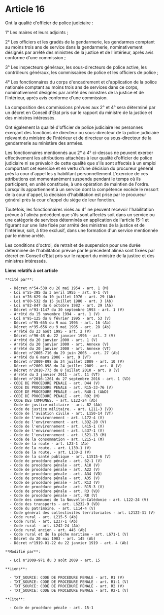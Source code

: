 # Article 16

Ont la qualité d'officier de police judiciaire : 

1° Les maires et leurs adjoints ; 

2° Les officiers et les gradés de la gendarmerie, les gendarmes comptant au moins trois ans de service dans la gendarmerie,
nominativement désignés par arrêté des ministres de la justice et de l'intérieur, après avis conforme d'une commission ; 

3° Les inspecteurs généraux, les sous-directeurs de police active, les contrôleurs généraux, les commissaires de police et
les officiers de police ; 

4° Les fonctionnaires du corps d'encadrement et d'application de la police nationale comptant au moins trois ans de services
dans ce corps, nominativement désignés par arrêté des ministres de la justice et de l'intérieur, après avis conforme d'une
commission. 

La composition des commissions prévues aux 2° et 4° sera déterminé par un décret en Conseil d'Etat pris sur le rapport du
ministre de la justice et des ministres intéressés. 

Ont également la qualité d'officier de police judiciaire les personnes exerçant des fonctions de directeur ou sous-directeur
de la police judiciaire relevant du ministre de l'intérieur et de directeur ou sous-directeur de la gendarmerie au ministère
des armées. 

Les fonctionnaires mentionnés aux 2° à 4° ci-dessus ne peuvent exercer effectivement les attributions attachées à leur
qualité d'officier de police judiciaire ni se prévaloir de cette qualité que s'ils sont affectés à un emploi comportant cet
exercice et en vertu d'une décision du procureur général près la cour d'appel les y habilitant personnellement.L'exercice de
ces attributions est momentanément suspendu pendant le temps où ils participent, en unité constituée, à une opération de
maintien de l'ordre. Lorsqu'ils appartiennent à un service dont la compétence excède le ressort de la cour d'appel, la
décision d'habilitation est prise par le procureur général près la cour d'appel du siège de leur fonction. 

Toutefois, les fonctionnaires visés au 4° ne peuvent recevoir l'habilitation prévue à l'alinéa précédent que s'ils sont
affectés soit dans un service ou une catégorie de services déterminés en application de l'article 15-1 et figurant sur une
liste fixée par arrêté des ministres de la justice et de l'intérieur, soit, à titre exclusif, dans une formation d'un service
mentionnée par le même arrêté. 

Les conditions d'octroi, de retrait et de suspension pour une durée déterminée de l'habilitation prévue par le précédent
alinéa sont fixées par décret en Conseil d'Etat pris sur le rapport du ministre de la justice et des ministres intéressés.

**Liens relatifs à cet article**

	**Cité par**:

	  - Décret n°54-538 du 26 mai 1954 - art. 1 (M)
	  - Loi n°55-385 du 3 avril 1955 - art. 8-1 (V)
	  - Loi n°76-629 du 10 juillet 1976 - art. 29 (Ab)
	  - Loi n°80-532 du 15 juillet 1980 - art. 3 (Ab)
	  - Loi n°82-847 du 6 octobre 1982 - art. 29 (Ab)
	  - Décret n°93-1147 du 30 septembre 1993 - art. 1 (V)
	  - Arrêté du 15 novembre 1994 - art. 1 (V)
	  - Loi n°95-125 du 8 février 1995 - art. 53 (V)
	  - Décret n°95-655 du 9 mai 1995 - art. 16 (Ab)
	  - Décret n°95-656 du 9 mai 1995 - art. 28 (Ab)
	  - Arrêté du 23 août 1995 - art. 2 (V)
	  - Décret n°96-48 du 22 janvier 1996 - art. 2 (V)
	  - Arrêté du 20 janvier 2000 - art. 1 (V)
	  - Arrêté du 20 janvier 2000 - art. Annexe (V)
	  - Arrêté du 20 janvier 2000 - art. Annexe (VT)
	  - Décret n°2005-716 du 29 juin 2005 - art. 27 (Ab)
	  - Arrêté du 6 mars 2006 - art. 9 (VT)
	  - Décret n°2009-898 du 24 juillet 2009 - art. 10 (V)
	  - Décret n°2009-898 du 24 juillet 2009 - art. 8 (V)
	  - Décret n°2010-773 du 8 juillet 2010 - art. 8 (V)
	  - Arrêté du 3 janvier 2011 - art. 11 (VT)
	  - Décret n°2016-1261 du 27 septembre 2016 - art. 1 (VD)
	  - CODE DE PROCEDURE PENALE - art. D44 (V)
	  - CODE DE PROCEDURE PENALE - art. R15-33-76 (V)
	  - CODE DE PROCEDURE PENALE - art. R48-1 (AbD)
	  - CODE DE PROCEDURE PENALE - art. R92 (M)
	  - CODE DES COMMUNES. - art. L122-24 (Ab)
	  - Code de justice militaire - art. 82 (Ab)
	  - Code de justice militaire. - art. L211-3 (VD)
	  - Code de l'aviation civile - art. L150-14 (VT)
	  - Code de l'environnement - art. L172-4 (V)
	  - Code de l'environnement - art. L332-20 (V)
	  - Code de l'environnement - art. L415-1 (V)
	  - Code de l'environnement - art. L437-1 (V)
	  - Code de l'environnement - art. L521-13 (M)
	  - Code de la consommation - art. L215-1 (M)
	  - Code de la route - art. L23-1 (Ab)
	  - Code de la route. - art. L130-1 (V)
	  - Code de la route. - art. L130-2 (V)
	  - Code de la santé publique - art. L1515-6 (V)
	  - Code de procédure pénale - art. 62-1 (V)
	  - Code de procédure pénale - art. A18 (V)
	  - Code de procédure pénale - art. A22 (V)
	  - Code de procédure pénale - art. A34 (VD)
	  - Code de procédure pénale - art. A35 (V)
	  - Code de procédure pénale - art. R13 (V)
	  - Code de procédure pénale - art. R15-3 (V)
	  - Code de procédure pénale - art. R3 (VD)
	  - Code de procédure pénale - art. R8 (V)
	  - Code des communes de la Nouvelle-Calédonie - art. L122-24 (V)
	  - Code des transports - art. L6232-9 (VD)
	  - Code du patrimoine. - art. L114-4 (V)
	  - Code général des collectivités territoriales - art. L2122-31 (V)
	  - Code rural - art. L215-5 (Ab)
	  - Code rural - art. L237-1 (Ab)
	  - Code rural - art. L242-24 (Ab)
	  - Code rural ancien - art. 445 (Ab)
	  - Code rural et de la pêche maritime - art. L671-1 (V)
	  - Décret du 20 mai 1903 - art. 145 (Ab)
	  - Décret n°1919-01-22 du 22 janvier 1919 - art. 4 (Ab)

	**Modifié par**:

	  - Loi n°2009-971 du 3 août 2009 - art. 15

	**Liens**:

	  - TXT_SOURCE: CODE DE PROCEDURE PENALE - art. R1 (V)
	  - TXT_SOURCE: CODE DE PROCEDURE PENALE - art. R1-1 (V)
	  - TXT_SOURCE: CODE DE PROCEDURE PENALE - art. R2 (V)
	  - TXT_SOURCE: CODE DE PROCEDURE PENALE - art. R2-1 (V)

	**Cite**:

	  - Code de procédure pénale - art. 15-1
